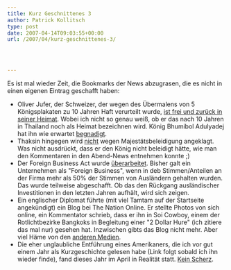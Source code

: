 ```yaml
---
title: Kurz Geschnittenes 3
author: Patrick Kollitsch
type: post
date: 2007-04-14T09:03:55+00:00
url: /2007/04/kurz-geschnittenes-3/




---
```

Es ist mal wieder Zeit, die Bookmarks der News abzugrasen, die es nicht in einen eigenen Eintrag geschafft haben:

  * Oliver Jufer, der Schweizer, der wegen des &Uuml;bermalens von 5 K&ouml;nigsplakaten zu 10 Jahren Haft verurteilt wurde, [ist frei und zur&uuml;ck in seiner Heimat][1]. Wobei ich nicht so genau wei&szlig;, ob er das nach 10 Jahren in Thailand noch als Heimat bezeichnen wird. K&ouml;nig Bhumibol Adulyadej hat ihn wie erwartet [begnadigt][2].
  * Thaksin hingegen wird [nicht][3] wegen Majest&auml;tsbeleidigung angeklagt. Was nicht ausdr&uuml;ckt, dass er den K&ouml;nig nicht beleidigt h&auml;tte, wie man den Kommentaren in den Abend-News entnehmen konnte ;)
  * Der Foreign Business Act wurde [&uuml;berarbeitet][4]. Bisher galt ein Unternehmen als "Foreign Business", wenn in deb Stimmen/Anteilen an der Firma mehr als 50% der Stimmen von Ausl&auml;ndern gehalten wurden. Das wurde teilweise abgeschafft. Ob das den R&uuml;ckgang ausl&auml;ndischer Investitionen in den letzten Jahren aufh&auml;lt, wird sich zeigen.
  * Ein englischer Diplomat f&uuml;hrte (mit viel Tamtam auf der Startseite angek&uuml;ndigt) ein Blog bei The Nation Online. Er stellte Photos von sich online, ein Kommentator schrieb, dass er ihn in Soi Cowboy, einem der Rotlichtbezirke Bangkoks in Begleitung einer "2 Dollar Hure" (ich zitiere das mal nur) gesehen hat. Inzwischen gibts das Blog nicht mehr. Aber viel H&auml;me von den [anderen Medien][5].
  * Die eher unglaubliche Entf&uuml;hrung eines Amerikaners, die ich vor gut einem Jahr als Kurzgeschichte gelesen habe (Link folgt sobald ich ihn wieder finde), fand dieses Jahr im April in Realit&auml;t statt. [Kein Scherz][6].

 [1]: http://www.nationmultimedia.com/2007/04/13/headlines/headlines_30031828.php
 [2]: http://edition.cnn.com/2007/WORLD/asiapcf/04/12/thai.king.ap/index.html?eref=edition_asia
 [3]: http://www.nationmultimedia.com/2007/04/10/headlines/headlines_30031587.php
 [4]: http://www.nationmultimedia.com/breakingnews/read.php?newsid=30031582
 [5]: http://www.bangkokpost.com/breaking_news/breakingnews.php?id=118065
 [6]: http://www.nationmultimedia.com/breakingnews/read.php?newsid=30031858
